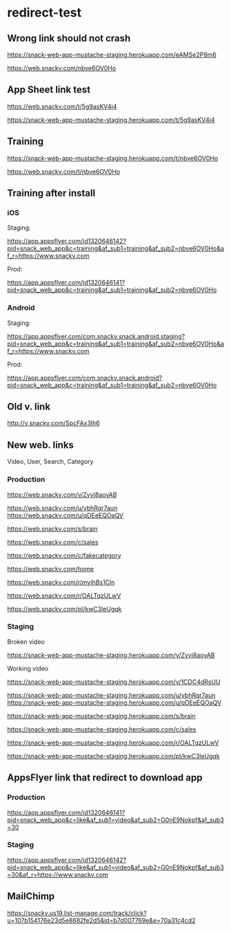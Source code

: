 # redirect-test

## Wrong link should not crash
https://snack-web-app-mustache-staging.herokuapp.com/eAMSe2P8m6

https://web.snackv.com/nbve6OV0Ho

## App Sheet link test

https://web.snackv.com/t/5g9asKV4i4

https://snack-web-app-mustache-staging.herokuapp.com/t/5g9asKV4i4


## Training
https://snack-web-app-mustache-staging.herokuapp.com/t/nbve6OV0Ho

https://web.snackv.com/t/nbve6OV0Ho

## Training after install
### iOS
Staging:

https://app.appsflyer.com/id1320646142?pid=snack_web_app&c=training&af_sub1=training&af_sub2=nbve6OV0Ho&af_r=https://www.snackv.com

Prod:

https://app.appsflyer.com/id1320646141?pid=snack_web_app&c=training&af_sub1=training&af_sub2=nbve6OV0Ho

### Android
Staging:

https://app.appsflyer.com/com.snackv.snack.android.staging?pid=snack_web_app&c=training&af_sub1=training&af_sub2=nbve6OV0Ho&af_r=https://www.snackv.com

Prod:

https://app.appsflyer.com/com.snackv.snack.android?pid=snack_web_app&c=training&af_sub1=training&af_sub2=nbve6OV0Ho

## Old v. link
http://v.snackv.com/SpcFAx3lh6

## New web. links
Video, User, Search, Category

### Production
https://web.snackv.com/v/Zyvj8aovAB

https://web.snackv.com/u/vbhRqr7aun
https://web.snackv.com/u/qDEeEQOaQV

https://web.snackv.com/s/brain

https://web.snackv.com/c/sales

https://web.snackv.com/c/fakecategory

https://web.snackv.com/home

https://web.snackv.com/r/myihBs1Cln

https://web.snackv.com/r/OALTqzULwV

https://web.snackv.com/pl/kwC3leUgqk

### Staging

Broken video

https://snack-web-app-mustache-staging.herokuapp.com/v/Zyvj8aovAB

Working video

https://snack-web-app-mustache-staging.herokuapp.com/v/1CDC4dRsUU

https://snack-web-app-mustache-staging.herokuapp.com/u/vbhRqr7aun
https://snack-web-app-mustache-staging.herokuapp.com/u/qDEeEQOaQV

https://snack-web-app-mustache-staging.herokuapp.com/s/brain

https://snack-web-app-mustache-staging.herokuapp.com/c/sales

https://snack-web-app-mustache-staging.herokuapp.com/r/OALTqzULwV

https://snack-web-app-mustache-staging.herokuapp.com/pl/kwC3leUgqk



## AppsFlyer link that redirect to download app
### Production
https://app.appsflyer.com/id1320646141?pid=snack_web_app&c=like&af_sub1=video&af_sub2=G0nE9Nokpf&af_sub3=30


### Staging
https://app.appsflyer.com/id1320646142?pid=snack_web_app&c=like&af_sub1=video&af_sub2=G0nE9Nokpf&af_sub3=30&af_r=https://www.snackv.com

## MailChimp
https://snackv.us19.list-manage.com/track/click?u=107b154176e23d5e8682fe2d5&id=b7d007769e&e=70a31c4cd2

